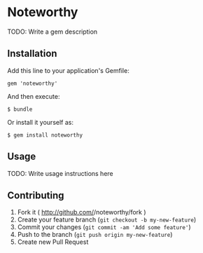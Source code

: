 # Noteworthy

TODO: Write a gem description

## Installation

Add this line to your application's Gemfile:

    gem 'noteworthy'

And then execute:

    $ bundle

Or install it yourself as:

    $ gem install noteworthy

## Usage

TODO: Write usage instructions here

## Contributing

1. Fork it ( http://github.com/<my-github-username>/noteworthy/fork )
2. Create your feature branch (`git checkout -b my-new-feature`)
3. Commit your changes (`git commit -am 'Add some feature'`)
4. Push to the branch (`git push origin my-new-feature`)
5. Create new Pull Request
